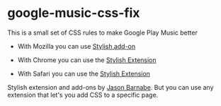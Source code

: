 # google-music-css-fix

This is a small set of CSS rules to make Google Play Music better

- With Mozilla you can use [Stylish add-on](https://addons.mozilla.org/en-US/firefox/addon/stylish/?src=external-userstyleshome)

- With Chrome you can use the [Stylish Extension](https://chrome.google.com/webstore/detail/fjnbnpbmkenffdnngjfgmeleoegfcffe)

- With Safari you can use the [Stylish Extension](http://sobolev.us/stylish/)

Stylish extension and add-ons by [Jason Barnabe](https://userstyles.org/). But you can use any extension that let's you add CSS to a specific page.
